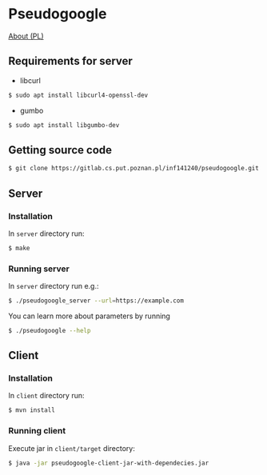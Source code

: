 # Pseudogoogle

[About (PL)](report.pdf)

## Requirements for server
- libcurl
```bash
$ sudo apt install libcurl4-openssl-dev
```
- gumbo
```bash
$ sudo apt install libgumbo-dev
```

## Getting source code

```bash
$ git clone https://gitlab.cs.put.poznan.pl/inf141240/pseudogoogle.git
```

## Server

### Installation

In `server` directory run:

```bash
$ make
```

### Running server

In `server` directory run e.g.:

```bash
$ ./pseudogoogle_server --url=https://example.com
```

You can learn more about parameters by running 

```bash
$ ./pseudogoogle --help
```

## Client

### Installation

In `client` directory run:

```bash
$ mvn install
```

### Running client

Execute jar in `client/target` directory:

```bash
$ java -jar pseudogoogle-client-jar-with-dependecies.jar
```